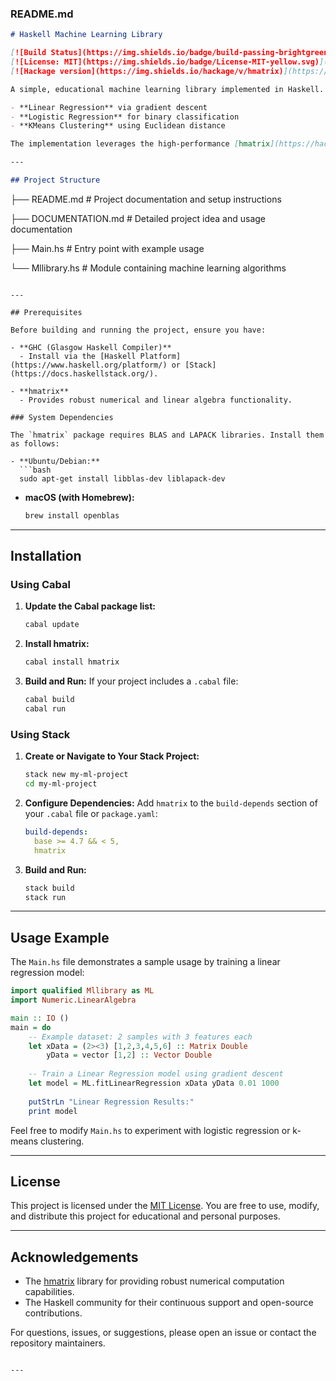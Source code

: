 ### README.md

```markdown
# Haskell Machine Learning Library

[![Build Status](https://img.shields.io/badge/build-passing-brightgreen)](https://github.com/raghadenawar23/MLLibrary) 
[![License: MIT](https://img.shields.io/badge/License-MIT-yellow.svg)](LICENSE)
[![Hackage version](https://img.shields.io/hackage/v/hmatrix)](https://hackage.haskell.org/package/hmatrix)

A simple, educational machine learning library implemented in Haskell. This library demonstrates core machine learning algorithms including:

- **Linear Regression** via gradient descent
- **Logistic Regression** for binary classification
- **KMeans Clustering** using Euclidean distance

The implementation leverages the high-performance [hmatrix](https://hackage.haskell.org/package/hmatrix) package for numerical computations.

---

## Project Structure

```

├── README.md          # Project documentation and setup instructions

├── DOCUMENTATION.md   # Detailed project idea and usage documentation

├── Main.hs            # Entry point with example usage

└── Mllibrary.hs       # Module containing machine learning algorithms
```

---

## Prerequisites

Before building and running the project, ensure you have:

- **GHC (Glasgow Haskell Compiler)**
  - Install via the [Haskell Platform](https://www.haskell.org/platform/) or [Stack](https://docs.haskellstack.org/).

- **hmatrix**
  - Provides robust numerical and linear algebra functionality.

### System Dependencies

The `hmatrix` package requires BLAS and LAPACK libraries. Install them as follows:

- **Ubuntu/Debian:**
  ```bash
  sudo apt-get install libblas-dev liblapack-dev
  ```
- **macOS (with Homebrew):**
  ```bash
  brew install openblas
  ```

---

## Installation

### Using Cabal

1. **Update the Cabal package list:**
   ```bash
   cabal update
   ```

2. **Install hmatrix:**
   ```bash
   cabal install hmatrix
   ```

3. **Build and Run:**
   If your project includes a `.cabal` file:
   ```bash
   cabal build
   cabal run
   ```

### Using Stack

1. **Create or Navigate to Your Stack Project:**
   ```bash
   stack new my-ml-project
   cd my-ml-project
   ```

2. **Configure Dependencies:**
   Add `hmatrix` to the `build-depends` section of your `.cabal` file or `package.yaml`:
   ```yaml
   build-depends:
     base >= 4.7 && < 5,
     hmatrix
   ```

3. **Build and Run:**
   ```bash
   stack build
   stack run
   ```

---

## Usage Example

The `Main.hs` file demonstrates a sample usage by training a linear regression model:

```haskell
import qualified Mllibrary as ML
import Numeric.LinearAlgebra

main :: IO ()
main = do
    -- Example dataset: 2 samples with 3 features each
    let xData = (2><3) [1,2,3,4,5,6] :: Matrix Double
        yData = vector [1,2] :: Vector Double
    
    -- Train a Linear Regression model using gradient descent
    let model = ML.fitLinearRegression xData yData 0.01 1000
    
    putStrLn "Linear Regression Results:"
    print model
```

Feel free to modify `Main.hs` to experiment with logistic regression or k-means clustering.


---

## License

This project is licensed under the [MIT License](LICENSE). You are free to use, modify, and distribute this project for educational and personal purposes.

---

## Acknowledgements

- The [hmatrix](https://hackage.haskell.org/package/hmatrix) library for providing robust numerical computation capabilities.
- The Haskell community for their continuous support and open-source contributions.

For questions, issues, or suggestions, please open an issue or contact the repository maintainers.
```

---

